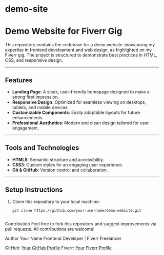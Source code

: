 # demo-site

# Demo Website for Fiverr Gig

This repository contains the codebase for a demo website showcasing my expertise in frontend development and web design, as highlighted on my Fiverr gig. The project is structured to demonstrate best practices in HTML, CSS, and responsive design.

---

## Features
- **Landing Page**: A sleek, user-friendly homepage designed to make a strong first impression.
- **Responsive Design**: Optimized for seamless viewing on desktops, tablets, and mobile devices.
- **Customizable Components**: Easily adaptable layouts for future enhancements.
- **Professional Aesthetics**: Modern and clean design tailored for user engagement.

---

## Tools and Technologies
- **HTML5**: Semantic structure and accessibility.
- **CSS3**: Custom styles for an engaging user experience.
- **Git & GitHub**: Version control and collaboration.

---

## Setup Instructions
1. Clone this repository to your local machine:
   ```bash
   git clone https://github.com/your-username/demo-website.git



Contribution
Feel free to fork this repository and suggest improvements via pull requests. All contributions are welcome!

Author
Your Name
Frontend Developer | Fiverr Freelancer

GitHub: [Your GitHub Profile](https://github.com/mr-cyril1)
Fiverr: [Your Fiverr Profile](https://www.fiverr.com/users/mr_cyril1)